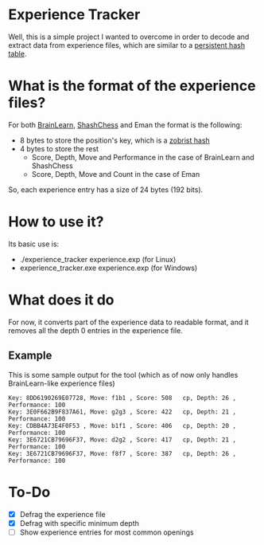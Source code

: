 # Experience Tracker

Well, this is a simple project I wanted to overcome in order to decode and extract data from experience files, which are similar to a
[persistent hash table](https://www.chessprogramming.org/Persistent_Hash_Table).

# What is the format of the experience files?

For both [BrainLearn](https://github.com/amchess/BrainLearn), [ShashChess](https://github.com/amchess/ShashChess) and Eman the format is the following:

- 8 bytes to store the position's key, which is a [zobrist hash](https://www.chessprogramming.org/Zobrist_Hashing)
- 4 bytes to store the rest
  - Score, Depth, Move and Performance in the case of BrainLearn and ShashChess
  - Score, Depth, Move and Count in the case of Eman

So, each experience entry has a size of 24 bytes (192 bits).

# How to use it?

Its basic use is:

- ./experience_tracker experience.exp (for Linux)
- experience_tracker.exe experience.exp (for Windows)

# What does it do

For now, it converts part of the experience data to readable format, and it removes all the depth 0 entries in the experience file.

## Example

This is some sample output for the tool (which as of now only handles BrainLearn-like experience files)

```
Key: 8DD6190269E07728, Move: f1b1 , Score: 508   cp, Depth: 26 , Performance: 100
Key: 3E0F662B9F837A61, Move: g2g3 , Score: 422   cp, Depth: 21 , Performance: 100
Key: CDBB4A73E4F0F53 , Move: b1f1 , Score: 406   cp, Depth: 20 , Performance: 100
Key: 3E6721CB79696F37, Move: d2g2 , Score: 417   cp, Depth: 21 , Performance: 100
Key: 3E6721CB79696F37, Move: f8f7 , Score: 387   cp, Depth: 26 , Performance: 100
```

# To-Do

- [x] Defrag the experience file
- [X] Defrag with specific minimum depth
- [ ] Show experience entries for most common openings
